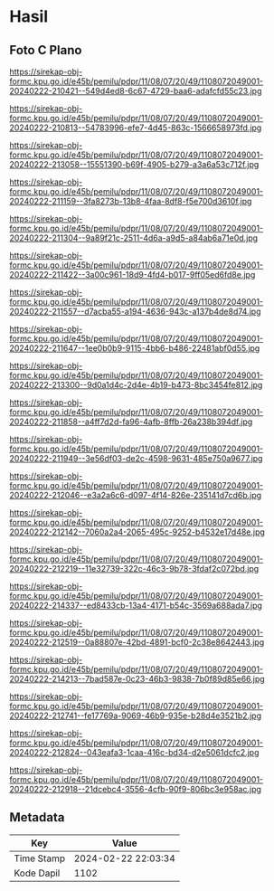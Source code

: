 # Hasil

## Foto C Plano

https://sirekap-obj-formc.kpu.go.id/e45b/pemilu/pdpr/11/08/07/20/49/1108072049001-20240222-210421--549d4ed8-6c67-4729-baa6-adafcfd55c23.jpg

https://sirekap-obj-formc.kpu.go.id/e45b/pemilu/pdpr/11/08/07/20/49/1108072049001-20240222-210813--54783996-efe7-4d45-863c-1566658973fd.jpg

https://sirekap-obj-formc.kpu.go.id/e45b/pemilu/pdpr/11/08/07/20/49/1108072049001-20240222-213058--15551390-b69f-4905-b279-a3a6a53c712f.jpg

https://sirekap-obj-formc.kpu.go.id/e45b/pemilu/pdpr/11/08/07/20/49/1108072049001-20240222-211159--3fa8273b-13b8-4faa-8df8-f5e700d3610f.jpg

https://sirekap-obj-formc.kpu.go.id/e45b/pemilu/pdpr/11/08/07/20/49/1108072049001-20240222-211304--9a89f21c-2511-4d6a-a9d5-a84ab6a71e0d.jpg

https://sirekap-obj-formc.kpu.go.id/e45b/pemilu/pdpr/11/08/07/20/49/1108072049001-20240222-211422--3a00c961-18d9-4fd4-b017-9ff05ed6fd8e.jpg

https://sirekap-obj-formc.kpu.go.id/e45b/pemilu/pdpr/11/08/07/20/49/1108072049001-20240222-211557--d7acba55-a194-4636-943c-a137b4de8d74.jpg

https://sirekap-obj-formc.kpu.go.id/e45b/pemilu/pdpr/11/08/07/20/49/1108072049001-20240222-211647--1ee0b0b9-9115-4bb6-b486-22481abf0d55.jpg

https://sirekap-obj-formc.kpu.go.id/e45b/pemilu/pdpr/11/08/07/20/49/1108072049001-20240222-213300--9d0a1d4c-2d4e-4b19-b473-8bc3454fe812.jpg

https://sirekap-obj-formc.kpu.go.id/e45b/pemilu/pdpr/11/08/07/20/49/1108072049001-20240222-211858--a4ff7d2d-fa96-4afb-8ffb-26a238b394df.jpg

https://sirekap-obj-formc.kpu.go.id/e45b/pemilu/pdpr/11/08/07/20/49/1108072049001-20240222-211949--3e56df03-de2c-4598-9631-485e750a9677.jpg

https://sirekap-obj-formc.kpu.go.id/e45b/pemilu/pdpr/11/08/07/20/49/1108072049001-20240222-212046--e3a2a6c6-d097-4f14-826e-235141d7cd6b.jpg

https://sirekap-obj-formc.kpu.go.id/e45b/pemilu/pdpr/11/08/07/20/49/1108072049001-20240222-212142--7060a2a4-2065-495c-9252-b4532e17d48e.jpg

https://sirekap-obj-formc.kpu.go.id/e45b/pemilu/pdpr/11/08/07/20/49/1108072049001-20240222-212219--11e32739-322c-46c3-9b78-3fdaf2c072bd.jpg

https://sirekap-obj-formc.kpu.go.id/e45b/pemilu/pdpr/11/08/07/20/49/1108072049001-20240222-214337--ed8433cb-13a4-4171-b54c-3569a688ada7.jpg

https://sirekap-obj-formc.kpu.go.id/e45b/pemilu/pdpr/11/08/07/20/49/1108072049001-20240222-212519--0a88807e-42bd-4891-bcf0-2c38e8642443.jpg

https://sirekap-obj-formc.kpu.go.id/e45b/pemilu/pdpr/11/08/07/20/49/1108072049001-20240222-214213--7bad587e-0c23-46b3-9838-7b0f89d85e66.jpg

https://sirekap-obj-formc.kpu.go.id/e45b/pemilu/pdpr/11/08/07/20/49/1108072049001-20240222-212741--fe17769a-9069-46b9-935e-b28d4e3521b2.jpg

https://sirekap-obj-formc.kpu.go.id/e45b/pemilu/pdpr/11/08/07/20/49/1108072049001-20240222-212824--043eafa3-1caa-416c-bd34-d2e5061dcfc2.jpg

https://sirekap-obj-formc.kpu.go.id/e45b/pemilu/pdpr/11/08/07/20/49/1108072049001-20240222-212918--21dcebc4-3556-4cfb-90f9-806bc3e958ac.jpg


## Metadata

| Key        | Value               |
| ---------- | ------------------- |
| Time Stamp | 2024-02-22 22:03:34 |
| Kode Dapil | 1102                |



